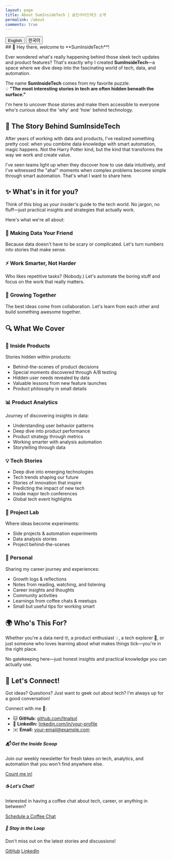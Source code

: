 ```yaml
---
layout: page
title: About SumInsideTech | 숨인사이드테크 소개
permalink: /about
comments: true
---
```


<div class="language-selector text-right mb-4">
  <button onclick="switchLanguage('en')" id="en-btn" class="btn btn-sm btn-outline-primary">English</button>
  <button onclick="switchLanguage('ko')" id="ko-btn" class="btn btn-sm btn-outline-primary">한국어</button>
</div>

<div id="content-en">

<div class="row justify-content-between">
<div class="col-md-8 pr-5">
## 👋 Hey there, welcome to **SumInsideTech**!

Ever wondered what's really happening behind those sleek tech updates and product features? That's exactly why I created **SumInsideTech**—a space where we dive deep into the fascinating world of tech, data, and automation.

The name **SumInsideTech** comes from my favorite puzzle:  
💡 **"The most interesting stories in tech are often hidden beneath the surface."**

I'm here to uncover those stories and make them accessible to everyone who's curious about the 'why' and 'how' behind technology.

## 🚀 **The Story Behind SumInsideTech**
After years of working with data and products, I've realized something pretty cool: when you combine data knowledge with smart automation, magic happens. Not the Harry Potter kind, but the kind that transforms the way we work and create value.

I've seen teams light up when they discover how to use data intuitively, and I've witnessed the "aha!" moments when complex problems become simple through smart automation. That's what I want to share here.

## ✨ **What's in it for you?**
Think of this blog as your insider's guide to the tech world. No jargon, no fluff—just practical insights and strategies that actually work.

Here's what we're all about:

### 🎯 **Making Data Your Friend**  
Because data doesn't have to be scary or complicated. Let's turn numbers into stories that make sense.

### ⚡ **Work Smarter, Not Harder**  
Who likes repetitive tasks? (Nobody.) Let's automate the boring stuff and focus on the work that really matters.

### 🌱 **Growing Together**  
The best ideas come from collaboration. Let's learn from each other and build something awesome together.

## 🔍 **What We Cover**

### 🎯 **Inside Products**
Stories hidden within products:
- Behind-the-scenes of product decisions
- Special moments discovered through A/B testing
- Hidden user needs revealed by data
- Valuable lessons from new feature launches
- Product philosophy in small details

### 📊 **Product Analytics**
Journey of discovering insights in data:
- Understanding user behavior patterns
- Deep dive into product performance
- Product strategy through metrics
- Working smarter with analysis automation
- Storytelling through data

### 💡 **Tech Stories**
- Deep dive into emerging technologies
- Tech trends shaping our future
- Stories of innovation that inspire
- Predicting the impact of new tech
- Inside major tech conferences
- Global tech event highlights

### 🔬 **Project Lab**
Where ideas become experiments:
- Side projects & automation experiments
- Data analysis stories
- Project behind-the-scenes

### 👤 **Personal**
Sharing my career journey and experiences:
- Growth logs & reflections
- Notes from reading, watching, and listening
- Career insights and thoughts
- Community activities
- Learnings from coffee chats & meetups
- Small but useful tips for working smart


## 🌍 **Who's This For?**
Whether you're a data nerd 🤓, a product enthusiast 💡, a tech explorer 🚀, or just someone who loves learning about what makes things tick—you're in the right place.

No gatekeeping here—just honest insights and practical knowledge you can actually use.

## 📩 **Let's Connect!**
Got ideas? Questions? Just want to geek out about tech? I'm always up for a good conversation!

Connect with me 🤝:
<ul>
  <li>🐱 <strong>GitHub:</strong> <a href="https://github.com/ltnalsxl" target="_blank">github.com/ltnalsxl</a></li>
  <li>💼 <strong>LinkedIn:</strong> <a href="https://linkedin.com/in/your-profile" target="_blank">linkedin.com/in/your-profile</a></li>
  <li>✉️ <strong>Email:</strong> <a href="mailto:your-email@example.com">your-email@example.com</a></li>
</ul>
</div>

<div class="col-md-4">
<div class="sticky-top sticky-top-80">
<h5>📬 Get the Inside Scoop</h5>
<p>Join our weekly newsletter for fresh takes on tech, analytics, and automation that you won't find anywhere else.</p>
<a target="_blank" href="#" class="btn btn-primary">Count me in!</a>

<h5>☕ Let's Chat!</h5>
<p>Interested in having a coffee chat about tech, career, or anything in between?</p>
<a href="mailto:fltnadls1011@gmail.com?subject=Coffee%20Chat%20Request&body=Hi%20Sumin%2C%0A%0AI'd%20love%20to%20have%20a%20coffee%20chat%20with%20you!%0A%0AWhat%20I'd%20like%20to%20discuss%3A%0A-%20%0A%0AAbout%20me%3A%0A-%20" class="btn btn-outline-primary mb-4">Schedule a Coffee Chat</a>

<h5 class="mt-5">🌟 Stay in the Loop</h5>
<p>Don't miss out on the latest stories and discussions!</p>
<div class="social-links">
    <a target="_blank" href="https://github.com/ltnalsxl" class="btn btn-dark"><i class="fab fa-github"></i> GitHub</a> 
    <a target="_blank" href="https://linkedin.com/in/your-profile" class="btn btn-primary"><i class="fab fa-linkedin"></i> LinkedIn</a>
</div>
</div>
</div>
</div></div>

<div id="content-ko" style="display: none;">


<div class="row justify-content-between">
<div class="col-md-8 pr-5">
## 👋 안녕하세요, 숨인사이드테크입니다!

테크 업데이트나 새로운 기능 뒤에 어떤 이야기가 숨어있는지 궁금하신가요? 저도 항상 그랬어요. 그래서 **숨인사이드테크**를 시작했습니다. 기술과 데이터, 그리고 자동화의 세계를 더 깊이 들여다보고 이야기 나누는 공간이에요.

제가 지은 이름 **숨인사이드테크**에는 이런 의미가 담겨있어요:  
💡 **"기술 속에 숨겨진 이야기를 발견하는 즐거움"**

누구나 쉽게 이해하고 활용할 수 있도록, 기술 속 숨은 이야기들을 찾아 공유하려고 해요.

## 🚀 **숨인사이드테크를 시작한 이유**
데이터와 프로덕트 분야에서 일하면서 깨달은 게 있어요. 데이터를 제대로 이해하고 스마트한 자동화를 더하면 정말 놀라운 일이 일어난다는 거죠. 

팀원들이 데이터를 직관적으로 이해하고 활용하게 되었을 때의 그 빛나는 순간들, 복잡해 보이던 문제가 자동화를 통해 간단해지는 순간들... 이런 경험들을 나누고 싶었어요.

## ✨ **이런 이야기들을 나눠요**
테크 세상의 이야기를 쉽고 재미있게 풀어보려고 해요. 어려운 용어는 빼고, 실제로 도움이 되는 인사이트와 전략을 공유할게요.

이런 콘텐츠를 만들어가요:

### 🎯 **데이터를 부담 없이**  
데이터가 꼭 어렵고 복잡할 필요는 없잖아요? 숫자를 이야기로 바꾸는 방법을 공유할게요.

### ⚡ **일 잘하는 방법**  
반복적인 일에 지치셨나요? 자동화로 귀찮은 일은 줄이고, 정말 중요한 일에 집중하는 방법을 알려드릴게요.

### 🌱 **함께 성장하기**  
좋은 아이디어는 혼자보다는 함께일 때 나오죠. 서로의 경험을 나누면서 더 멋진 것을 만들어봐요.

## 🔍 **주요 콘텐츠**

### 🎯 **Inside Products**
제품 속에는 늘 흥미로운 이야기가 숨어있죠:
- 제품 결정 뒤에 숨은 재미있는 이야기
- A/B 테스트로 발견한 특별한 순간들
- 데이터로 찾아낸 숨겨진 사용자 니즈
- 새로운 기능에서 배운 소중한 교훈들
- 작은 디테일 속 제품 철학 이야기

### 📊 **Product Analytics**
데이터 속에서 인사이트를 발견하는 여정:
- 데이터로 읽어보는 사용자 행동 패턴
- 제품 성과에 대한 깊이 있는 분석
- 지표로 이해하는 제품 전략
- 분석 자동화로 일 잘하는 방법
- 데이터를 통해 이야기하기

### 💡 **Tech Stories**
기술 너머의 이야기를 들려드려요:
- 새로운 기술 톺아보기
- 미래를 바꿀 테크 트렌드
- 영감을 주는 혁신 사례
- 신기술이 가져올 변화 예측하기
- 테크 뉴스 심층 분석
- 글로벌 테크 컨퍼런스 하이라이트

### 🔬 **Project Lab**
아이디어가 실험이 되는 공간:
- 사이드 프로젝트 & 자동화 실험 프로젝트
- 데이터 분석 이야기
- 프로젝트 비하인드 스토리

### 👤 **Personal**
제 커리어 여정과 경험을 나눠요:
- 성장 일지 및 회고
- 보고 듣고 읽고 정리한 기록들
- 커리어 고민과 인사이트
- 커뮤니티 활동기
- 커피챗과 밋업에서 배운 것들
- 일잘러로 거듭나는 소소한 꿀팁

## 🌍 **이런 분들을 위한 공간이에요**
데이터를 좋아하시는 분들 🤓, 프로덕트에 관심 많은 분들 💡, 새로운 기술이 궁금하신 분들 🚀, 이외에도 이것저것 알아가는 게 재미있는 모든 분들을 위한 공간이에요.

어려운 이야기는 NO! 실제로 써먹을 수 있는 인사이트와 꿀팁만 골라 담아드릴게요.

## 📩 **함께 이야기해요!**
아이디어가 있으신가요? 궁금한 점이 있다면? 아니면 그냥 테크 이야기로 수다 떨고 싶으신가요? 언제든 환영입니다!

함께해요 🤝:
<ul>
  <li>🐱 <strong>GitHub:</strong> <a href="https://github.com/ltnalsxl" target="_blank">github.com/ltnalsxl</a></li>
  <li>💼 <strong>LinkedIn:</strong> <a href="https://linkedin.com/in/your-profile" target="_blank">linkedin.com/in/your-profile</a></li>
  <li>✉️ <strong>Email:</strong> <a href="mailto:fltnadls1011@gmail.com">fltnadls1011@gmail.com</a></li>
</ul>
</div>

<div class="col-md-4">
<div class="sticky-top sticky-top-80">
<h5>📬 위클리 인사이드</h5>
<p>매주 찾아가는 테크, 분석, 자동화 이야기를 받아보세요!</p>
<a target="_blank" href="#" class="btn btn-primary mb-4">소식 받기 📩</a>

<h5>☕ 커피챗 하실래요?</h5>
<p>테크, 커리어, 그 외 어떤 이야기든 함께 나누고 싶으시다면!</p>
<a href="mailto:fltnadls1011@gmail.com?subject=커피챗%20신청&body=안녕하세요%20수민님%2C%0A%0A커피챗을%20통해%20이야기%20나누고%20싶습니다!%0A%0A나누고%20싶은%20이야기%3A%0A-%20%0A%0A간단한%20자기소개%3A%0A-%20" class="btn btn-outline-primary mb-4">커피챗 신청하기</a>

<h5>🤝 Connect</h5>
<div class="social-links">
    <a target="_blank" href="https://github.com/ltnalsxl" class="btn btn-dark"><i class="fab fa-github"></i> GitHub</a> 
    <a target="_blank" href="https://linkedin.com/in/your-profile" class="btn btn-primary"><i class="fab fa-linkedin"></i> LinkedIn</a>
</div>
</div>
</div>
</div></div>
<script>
function switchLanguage(lang) {
  if (lang === 'en') {
    document.getElementById('content-en').style.display = 'block';
    document.getElementById('content-ko').style.display = 'none';
    document.getElementById('en-btn').classList.add('active');
    document.getElementById('ko-btn').classList.remove('active');
  } else {
    document.getElementById('content-en').style.display = 'none';
    document.getElementById('content-ko').style.display = 'block';
    document.getElementById('en-btn').classList.remove('active');
    document.getElementById('ko-btn').classList.add('active');
  }
}
</script>
